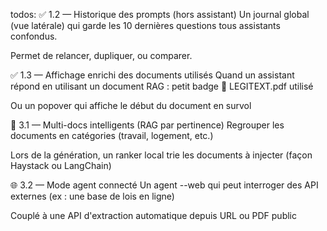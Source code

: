 todos:
✅ 1.2 — Historique des prompts (hors assistant)
Un journal global (vue latérale) qui garde les 10 dernières questions tous assistants confondus.

Permet de relancer, dupliquer, ou comparer.

✅ 1.3 — Affichage enrichi des documents utilisés
Quand un assistant répond en utilisant un document RAG : petit badge 📎 LEGITEXT.pdf utilisé

Ou un popover qui affiche le début du document en survol

📁 3.1 — Multi-docs intelligents (RAG par pertinence)
Regrouper les documents en catégories (travail, logement, etc.)

Lors de la génération, un ranker local trie les documents à injecter (façon Haystack ou LangChain)

🌐 3.2 — Mode agent connecté
Un agent --web qui peut interroger des API externes (ex : une base de lois en ligne)

Couplé à une API d'extraction automatique depuis URL ou PDF public